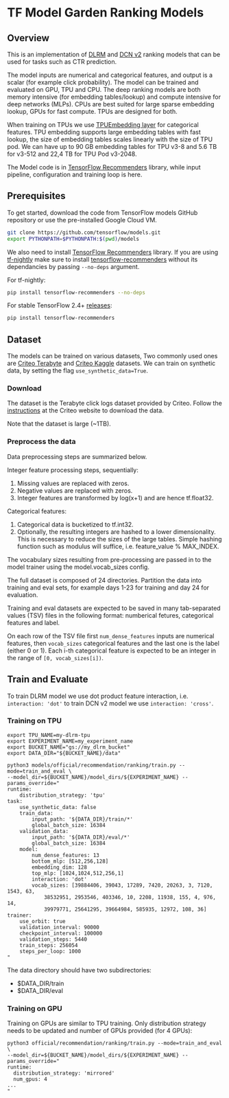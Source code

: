 # TF Model Garden Ranking Models

## Overview
This is an implementation of [DLRM](https://arxiv.org/abs/1906.00091) and
[DCN v2](https://arxiv.org/abs/2008.13535) ranking models that can be used for
tasks such as CTR prediction.

The model inputs are numerical and categorical features, and output is a scalar
(for example click probability).
The model can be trained and evaluated on GPU, TPU and CPU. The deep ranking
models are both memory intensive (for embedding tables/lookup) and compute
intensive for deep networks (MLPs). CPUs are best suited for large sparse
embedding lookup, GPUs for fast compute. TPUs are designed for both.

When training on TPUs we use
[TPUEmbedding layer](https://github.com/tensorflow/recommenders/blob/main/tensorflow_recommenders/layers/embedding/tpu_embedding_layer.py)
for categorical features. TPU embedding supports large embedding tables with
fast lookup, the size of embedding tables scales linearly with the size of TPU
pod. We can have up to 90 GB embedding tables for TPU v3-8 and 5.6 TB for
v3-512 and 22,4 TB for TPU Pod v3-2048.

The Model code is in
[TensorFlow Recommenders](https://github.com/tensorflow/recommenders/tree/main/tensorflow_recommenders/experimental/models)
library, while input pipeline, configuration and training loop is here.

## Prerequisites
To get started, download the code from TensorFlow models GitHub repository or
use the pre-installed Google Cloud VM.

```bash
git clone https://github.com/tensorflow/models.git
export PYTHONPATH=$PYTHONPATH:$(pwd)/models
```

We also need to install
[TensorFlow Recommenders](https://www.tensorflow.org/recommenders) library.
If you are using [tf-nightly](https://pypi.org/project/tf-nightly/) make
sure to install
[tensorflow-recommenders](https://pypi.org/project/tensorflow-recommenders/)
without its dependancies by passing `--no-deps` argument.

For tf-nightly:
```bash
pip install tensorflow-recommenders --no-deps
```

For stable TensorFlow 2.4+ [releases](https://pypi.org/project/tensorflow/):
```bash
pip install tensorflow-recommenders
```


## Dataset

The models can be trained on various datasets, Two commonly used ones are
[Criteo Terabyte](https://labs.criteo.com/2013/12/download-terabyte-click-logs/)
and [Criteo Kaggle](https://labs.criteo.com/2014/02/kaggle-display-advertising-challenge-dataset/)
datasets.
We can train on synthetic data, by setting the flag `use_synthetic_data=True`.

### Download

The dataset is the Terabyte click logs dataset provided by Criteo. Follow the
[instructions](https://labs.criteo.com/2013/12/download-terabyte-click-logs/) at
the Criteo website to download the data.

Note that the dataset is large (~1TB).

### Preprocess the data

Data preprocessing steps are summarized below.

Integer feature processing steps, sequentially:

1.  Missing values are replaced with zeros.
2.  Negative values are replaced with zeros.
3.  Integer features are transformed by log(x+1) and are hence tf.float32.

Categorical features:

1.  Categorical data is bucketized to tf.int32.
2.  Optionally, the resulting integers are hashed to a lower dimensionality.
    This is necessary to reduce the sizes of the large tables. Simple hashing
    function such as modulus will suffice, i.e. feature_value % MAX_INDEX.

The vocabulary sizes resulting from pre-processing are passed in to the model
trainer using the model.vocab_sizes config.

The full dataset is composed of 24 directories. Partition the data into training
and eval sets, for example days 1-23 for training and day 24 for evaluation.

Training and eval datasets are expected to be saved in many tab-separated values
(TSV) files in the following format: numberical fetures, categorical features
and label.

On each row of the TSV file first `num_dense_features` inputs are numerical
features, then `vocab_sizes` categorical features and the last one is the label
(either 0 or 1). Each i-th categorical feature is expected to be an integer in
the range of `[0, vocab_sizes[i])`.

## Train and Evaluate

To train DLRM model we use dot product feature interaction, i.e.
`interaction: 'dot'` to train DCN v2 model we use `interaction: 'cross'`.


### Training on TPU

```shell
export TPU_NAME=my-dlrm-tpu
export EXPERIMENT_NAME=my_experiment_name
export BUCKET_NAME="gs://my_dlrm_bucket"
export DATA_DIR="${BUCKET_NAME}/data"

python3 models/official/recommendation/ranking/train.py --mode=train_and_eval \
--model_dir=${BUCKET_NAME}/model_dirs/${EXPERIMENT_NAME} --params_override="
runtime:
    distribution_strategy: 'tpu'
task:
    use_synthetic_data: false
    train_data:
        input_path: '${DATA_DIR}/train/*'
        global_batch_size: 16384
    validation_data:
        input_path: '${DATA_DIR}/eval/*'
        global_batch_size: 16384
    model:
        num_dense_features: 13
        bottom_mlp: [512,256,128]
        embedding_dim: 128
        top_mlp: [1024,1024,512,256,1]
        interaction: 'dot'
        vocab_sizes: [39884406, 39043, 17289, 7420, 20263, 3, 7120, 1543, 63,
            38532951, 2953546, 403346, 10, 2208, 11938, 155, 4, 976, 14,
            39979771, 25641295, 39664984, 585935, 12972, 108, 36]
trainer:
    use_orbit: true
    validation_interval: 90000
    checkpoint_interval: 100000
    validation_steps: 5440
    train_steps: 256054
    steps_per_loop: 1000
"
```

The data directory should have two subdirectories:

*   $DATA_DIR/train
*   $DATA_DIR/eval

### Training on GPU

Training on GPUs are similar to TPU training. Only distribution strategy needs
to be updated and number of GPUs provided (for 4 GPUs):

```shell
python3 official/recommendation/ranking/train.py --mode=train_and_eval \
--model_dir=${BUCKET_NAME}/model_dirs/${EXPERIMENT_NAME} --params_override="
runtime:
  distribution_strategy: 'mirrored'
  num_gpus: 4
...
"
```
